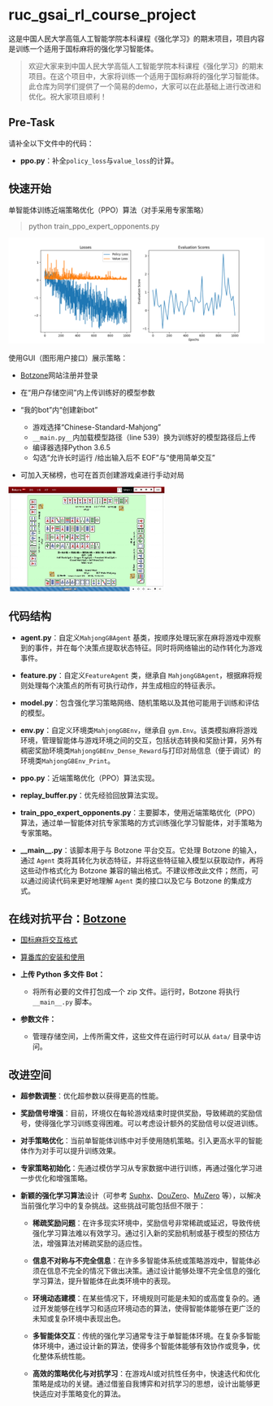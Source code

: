 # ruc_gsai_rl_course_project



这是中国人民大学高瓴人工智能学院本科课程《强化学习》的期末项目，项目内容是训练一个适用于国标麻将的强化学习智能体。

> 欢迎大家来到中国人民大学高瓴人工智能学院本科课程《强化学习》的期末项目。在这个项目中，大家将训练一个适用于国标麻将的强化学习智能体。此仓库为同学们提供了一个简易的demo，大家可以在此基础上进行改进和优化。祝大家项目顺利！

## Pre-Task

请补全以下文件中的代码：

+ **ppo.py**：补全`policy_loss`与`value_loss`的计算。

## 快速开始

单智能体训练近端策略优化（PPO）算法（对手采用专家策略）

> python train_ppo_expert_opponents.py

<img src="fig/train.png" style="zoom:50%;" />

使用GUI（图形用户接口）展示策略：

+ [Botzone](https://botzone.org.cn/)网站注册并登录

+ 在“用户存储空间”内上传训练好的模型参数

+ “我的bot”内“创建新bot”
  + 游戏选择“Chinese-Standard-Mahjong”
  +  `__main.py__`内加载模型路径（line 539）换为训练好的模型路径后上传
  + 编译器选择Python 3.6.5
  + 勾选“允许长时运行 /给出输入后不 EOF”与“使用简单交互”
+ 可加入天梯榜，也可在首页创建游戏桌进行手动对局

<img src="fig/example.png" style="zoom:30%;" />


## 代码结构



+ **agent.py**：自定义`MahjongGBAgent` 基类，按顺序处理玩家在麻将游戏中观察到的事件，并在每个决策点提取状态特征。同时将网络输出的动作转化为游戏事件。

+ **feature.py**：自定义`FeatureAgent` 类，继承自 `MahjongGBAgent`，根据麻将规则处理每个决策点的所有可执行动作，并生成相应的特征表示。
  
+ **model.py**：包含强化学习策略网络、随机策略以及其他可能用于训练和评估的模型。
  
+ **env.py**：自定义环境类`MahjongGBEnv`，继承自 `gym.Env`。该类模拟麻将游戏环境，管理智能体与游戏环境之间的交互，包括状态转换和奖励计算，另外有稠密奖励环境类`MahjongGBEnv_Dense_Reward`与打印对局信息（便于调试）的环境类`MahjongGBEnv_Print`。
  
+ **ppo.py**：近端策略优化（PPO）算法实现。
  
+ **replay_buffer.py**：优先经验回放算法实现。
  
+ **train_ppo_expert_opponents.py**：主要脚本，使用近端策略优化（PPO）算法，通过单一智能体对抗专家策略的方式训练强化学习智能体，对手策略为专家策略。
  
+ **\_\_main\_\_.py**：该脚本用于与 Botzone 平台交互。它处理 Botzone 的输入，通过 `Agent` 类将其转化为状态特征，并将这些特征输入模型以获取动作，再将这些动作格式化为 Botzone 兼容的输出格式。不建议修改此文件；然而，可以通过阅读代码来更好地理解 `Agent` 类的接口以及它与 Botzone 的集成方式。



## 在线对抗平台：[Botzone](https://botzone.org.cn/)



+ [国标麻将交互格式](https://wiki.botzone.org.cn/index.php?title=Chinese-Standard-Mahjong)

+ [算番库的安装和使用](https://github.com/ailab-pku/PyMahjongGB)

+ **上传 Python 多文件 Bot：**

  - 将所有必要的文件打包成一个 zip 文件。运行时，Botzone 将执行 `__main__.py` 脚本。

+ **参数文件：**

  - 管理存储空间，上传所需文件，这些文件在运行时可以从 `data/` 目录中访问。

## 改进空间

+ **超参数调整**：优化超参数以获得更高的性能。
  
+ **奖励信号增强**：目前，环境仅在每轮游戏结束时提供奖励，导致稀疏的奖励信号，使得强化学习训练变得困难。可以考虑设计额外的奖励信号以促进训练。
  
+ **对手策略优化**：当前单智能体训练中对手使用随机策略。引入更高水平的智能体作为对手可以提升训练效果。
  
+ **专家策略初始化**：先通过模仿学习从专家数据中进行训练，再通过强化学习进一步优化和增强策略。
  
+ **新颖的强化学习算法**设计（可参考 [Suphx](https://arxiv.org/abs/2003.13590)、[DouZero](https://arxiv.org/abs/2106.06135)、[MuZero](https://arxiv.org/abs/1911.08265) 等），以解决当前强化学习中的复杂挑战。这些挑战可能包括但不限于：
  
  - **稀疏奖励问题**：在许多现实环境中，奖励信号非常稀疏或延迟，导致传统强化学习算法难以有效学习。通过引入新的奖励机制或基于模型的预估方法，增强算法对稀疏奖励的适应性。

  - **信息不对称与不完全信息**：在许多多智能体系统或策略游戏中，智能体必须在信息不完全的情况下做出决策。通过设计能够处理不完全信息的强化学习算法，提升智能体在此类环境中的表现。

  - **环境动态建模**：在某些情况下，环境规则可能是未知的或高度复杂的。通过开发能够在线学习和适应环境动态的算法，使得智能体能够在更广泛的未知或复杂环境中表现出色。

  - **多智能体交互**：传统的强化学习通常专注于单智能体环境。在复杂多智能体环境中，通过设计新的算法，使得多个智能体能够有效协作或竞争，优化整体系统性能。

  - **高效的策略优化与对抗学习**：在游戏AI或对抗性任务中，快速迭代和优化策略是成功的关键。通过借鉴自我博弈和对抗学习的思想，设计出能够更快适应对手策略变化的算法。
